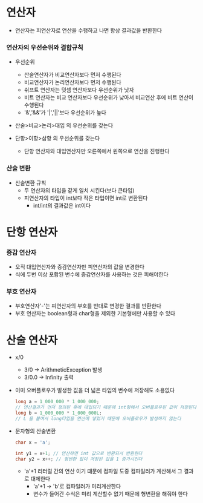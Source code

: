 # 연산자
- 연산자는 피연산자로 연산을 수행하고 나면 항상 결과값을 반환한다

### 연산자의 우선순위와 결합규칙
- 우선순위
    - 산술연산자가 비교연산자보다 먼저 수행된다
    - 비교연산자가 논리연산자보다 먼저 수행된다
    - 쉬프트 연산자는 덧셈 연산자보다 우선순위가 낫자
    - 비트 연산자는 비교 연산자보다 우선순위가 낮아서 비교연산 후에 비트 연산이 수행된다
    - '&','&&'가 '|','||'보다 우선순위가 높다

- 산술>비교>논리>대입 의 우선순위를 갖는다
- 단항>이항>삼항 의 우선순위를 갖는다
    - 단항 연산자와 대입연산자만 오른쪽에서 왼쪽으로 연산을 진행한다

### 산술 변환
- 산술변환 규칙
    - 두 연산자의 타입을 같게 일치 시킨다(보다 큰타입)
    - 피연산자의 타입이 int보다 작은 타입이면 int로 변환된다
        - int/int의 결과값은 int이다
    

# 단항 연산자
### 증감 연산자
- 오직 대입연산자와 증감연산자만 피연산자의 값을 변경한다
- 식에 두번 이상 포함된 변수에 증감연산자를 사용하는 것은 피해야한다

### 부호 연산자
- 부호연산자'-'는 피연산자의 부호를 반대로 변경한 결과를 반환한다
- 부호 연산자는 boolean형과 char형을 제외한 기본형에만 사용할 수 있다

# 산술 연산자
- x/0 
    - 3/0 -> ArithmeticException 발생
    - 3/0.0 -> Infinity 출력

- 이미 오버플로우가 발생한 값을 더 넓은 타입의 변수에 저장해도 소용없다
    ``` java
    long a = 1_000_000 * 1_000_000;
    // 연산결과가 먼저 정의된 후에 대입되기 때문에 int형에서 오버플로우된 값이 저장된다
    long b = 1_000_000 * 1_000_000L;
    // L 을 붙여서 long타입을 연산에 넣었기 때문에 오버플로우가 발생하지 않는다
    ```

- 문자형의 산술변환
    ``` java
    char x = 'a';
    
    int y1 = x+1; // 연산하면 int 값으로 변환되서 반환한다
    char y2 = x++; // 형변환 없이 저장된 값을 1 증가시킨다
    ``` 
    - 'a'+1 리터럴 간의 연산 이기 떄문에 컴파일 도중 컴파일러가 계산해서 그 결과로 대체한다
        - 'a'+1 -> 'b'로 컴파일러가 미리계산한다
        - 변수가 들어간 수식은 미리 계산할수 없기 때문에 형변환을 해줘야 한다

    